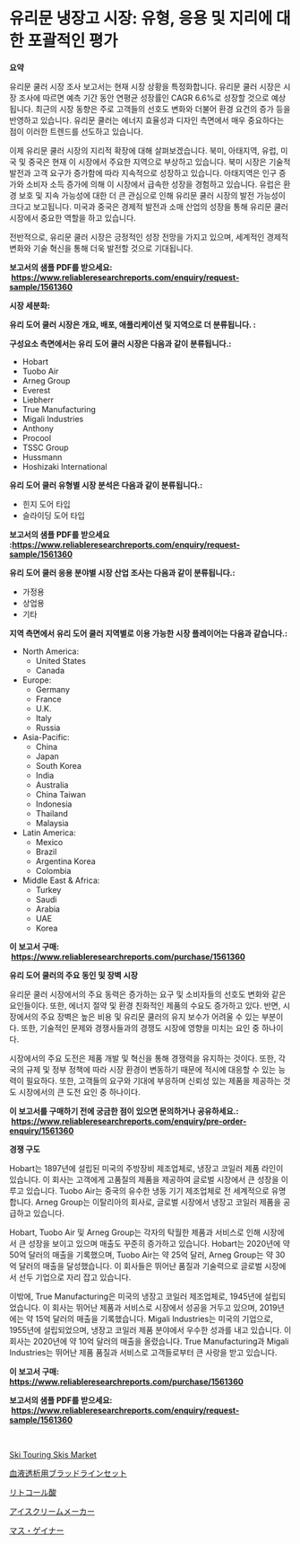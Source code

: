 <p><h1>유리문 냉장고 시장: 유형, 응용 및 지리에 대한 포괄적인 평가</h1></p><p><strong>요약</strong></p>
<p><p>유리문 쿨러 시장 조사 보고서는 현재 시장 상황을 특정화합니다. 유리문 쿨러 시장은 시장 조사에 따르면 예측 기간 동안 연평균 성장률인 CAGR 6.6%로 성장할 것으로 예상됩니다. 최근의 시장 동향은 주로 고객들의 선호도 변화와 더불어 환경 요건의 증가 등을 반영하고 있습니다. 유리문 쿨러는 에너지 효율성과 디자인 측면에서 매우 중요하다는 점이 이러한 트렌드를 선도하고 있습니다.</p><p>이제 유리문 쿨러 시장의 지리적 확장에 대해 살펴보겠습니다. 북미, 아태지역, 유럽, 미국 및 중국은 현재 이 시장에서 주요한 지역으로 부상하고 있습니다. 북미 시장은 기술적 발전과 고객 요구가 증가함에 따라 지속적으로 성장하고 있습니다. 아태지역은 인구 증가와 소비자 소득 증가에 의해 이 시장에서 급속한 성장을 경험하고 있습니다. 유럽은 환경 보호 및 지속 가능성에 대한 더 큰 관심으로 인해 유리문 쿨러 시장의 발전 가능성이 크다고 보고됩니다. 미국과 중국은 경제적 발전과 소매 산업의 성장을 통해 유리문 쿨러 시장에서 중요한 역할을 하고 있습니다.</p><p>전반적으로, 유리문 쿨러 시장은 긍정적인 성장 전망을 가지고 있으며, 세계적인 경제적 변화와 기술 혁신을 통해 더욱 발전할 것으로 기대됩니다.</p></p>
<p><strong>보고서의 샘플 PDF를 받으세요: &nbsp;<a href="https://www.reliableresearchreports.com/enquiry/request-sample/1561360">https://www.reliableresearchreports.com/enquiry/request-sample/1561360</a></strong></p>
<p><strong>시장 세분화:</strong></p>
<p><strong> 유리 도어 쿨러 시장은 개요, 배포, 애플리케이션 및 지역으로 더 분류됩니다. :</strong></p>
<p><strong>구성요소 측면에서는 유리 도어 쿨러 시장은 다음과 같이 분류됩니다.:</strong></p>
<p><ul><li>Hobart</li><li>Tuobo Air</li><li>Arneg Group</li><li>Everest</li><li>Liebherr</li><li>True Manufacturing</li><li>Migali Industries</li><li>Anthony</li><li>Procool</li><li>TSSC Group</li><li>Hussmann</li><li>Hoshizaki International</li></ul></p>
<p><strong> 유리 도어 쿨러 유형별 시장 분석은 다음과 같이 분류됩니다.:</strong></p>
<p><ul><li>힌지 도어 타입</li><li>슬라이딩 도어 타입</li></ul></p>
<p><strong>보고서의 샘플 PDF를 받으세요 :<a href="https://www.reliableresearchreports.com/enquiry/request-sample/1561360">https://www.reliableresearchreports.com/enquiry/request-sample/1561360</a></strong></p>
<p><strong> 유리 도어 쿨러 응용 분야별 시장 산업 조사는 다음과 같이 분류됩니다.:</strong></p>
<p><ul><li>가정용</li><li>상업용</li><li>기타</li></ul></p>
<p><strong>지역 측면에서 유리 도어 쿨러 지역별로 이용 가능한 시장 플레이어는 다음과 같습니다.:</strong></p>
<p><ul>
    <li>
        North America:
        <ul>
            <li>United States</li>
            <li>Canada</li>
        </ul>
    </li>
    <li>
        Europe:
        <ul>
            <li>Germany</li>
            <li>France</li>
            <li>U.K.</li>
            <li>Italy</li>
            <li>Russia</li>
        </ul>
    </li>
    <li>
        Asia-Pacific:
        <ul>
            <li>China</li>
            <li>Japan</li>
            <li>South Korea</li>
            <li>India</li>
            <li>Australia</li>
            <li>China Taiwan</li>
            <li>Indonesia</li>
            <li>Thailand</li>
            <li>Malaysia</li>
        </ul>
    </li>
    <li>
        Latin America:
        <ul>
            <li>Mexico</li>
            <li>Brazil</li>
            <li>Argentina Korea</li>
            <li>Colombia</li>
        </ul>
    </li>
    <li>
        Middle East & Africa:
        <ul>
            <li>Turkey</li>
            <li>Saudi</li>
            <li>Arabia</li>
            <li>UAE</li>
            <li>Korea</li>
        </ul>
    </li>
    </ul></p>
<p><strong>이 보고서 구매: &nbsp;<a href="https://www.reliableresearchreports.com/purchase/1561360">https://www.reliableresearchreports.com/purchase/1561360</a></strong></p>
<p><strong>유리 도어 쿨러의 주요 동인 및 장벽 시장</strong></p>
<p><p>유리문 쿨러 시장에서의 주요 동력은 증가하는 요구 및 소비자들의 선호도 변화와 같은 요인들이다. 또한, 에너지 절약 및 환경 친화적인 제품의 수요도 증가하고 있다. 반면, 시장에서의 주요 장벽은 높은 비용 및 유리문 쿨러의 유지 보수가 어려울 수 있는 부분이다. 또한, 기술적인 문제와 경쟁사들과의 경쟁도 시장에 영향을 미치는 요인 중 하나이다.</p><p>시장에서의 주요 도전은 제품 개발 및 혁신을 통해 경쟁력을 유지하는 것이다. 또한, 각국의 규제 및 정부 정책에 따라 시장 환경이 변동하기 때문에 적시에 대응할 수 있는 능력이 필요하다. 또한, 고객들의 요구와 기대에 부응하며 신뢰성 있는 제품을 제공하는 것도 시장에서의 큰 도전 요인 중 하나이다.</p></p>
<p><strong>이 보고서를 구매하기 전에 궁금한 점이 있으면 문의하거나 공유하세요.: &nbsp;<a href="https://www.reliableresearchreports.com/enquiry/pre-order-enquiry/1561360">https://www.reliableresearchreports.com/enquiry/pre-order-enquiry/1561360</a></strong></p>
<p><strong>경쟁 구도</strong></p>
<p><p>Hobart는 1897년에 설립된 미국의 주방장비 제조업체로, 냉장고 코일러 제품 라인이 있습니다. 이 회사는 고객에게 고품질의 제품을 제공하여 글로벌 시장에서 큰 성장을 이루고 있습니다. Tuobo Air는 중국의 유수한 냉동 기기 제조업체로 전 세계적으로 유명합니다. Arneg Group는 이탈리아의 회사로, 글로벌 시장에서 냉장고 코일러 제품을 공급하고 있습니다. </p><p>Hobart, Tuobo Air 및 Arneg Group는 각자의 탁월한 제품과 서비스로 인해 시장에서 큰 성장을 보이고 있으며 매출도 꾸준히 증가하고 있습니다. Hobart는 2020년에 약 50억 달러의 매출을 기록했으며, Tuobo Air는 약 25억 달러, Arneg Group는 약 30억 달러의 매출을 달성했습니다. 이 회사들은 뛰어난 품질과 기술력으로 글로벌 시장에서 선두 기업으로 자리 잡고 있습니다.</p><p>이밖에, True Manufacturing은 미국의 냉장고 코일러 제조업체로, 1945년에 설립되었습니다. 이 회사는 뛰어난 제품과 서비스로 시장에서 성공을 거두고 있으며, 2019년에는 약 15억 달러의 매출을 기록했습니다. Migali Industries는 미국의 기업으로, 1955년에 설립되었으며, 냉장고 코일러 제품 분야에서 우수한 성과를 내고 있습니다. 이 회사는 2020년에 약 10억 달러의 매출을 올렸습니다. True Manufacturing과 Migali Industries는 뛰어난 제품 품질과 서비스로 고객들로부터 큰 사랑을 받고 있습니다.</p></p>
<p><strong>이 보고서 구매: &nbsp; <a href="https://www.reliableresearchreports.com/purchase/1561360">https://www.reliableresearchreports.com/purchase/1561360</a></strong></p>
<p><strong>보고서의 샘플 PDF를 받으세요: &nbsp;<a href="https://www.reliableresearchreports.com/enquiry/request-sample/1561360">https://www.reliableresearchreports.com/enquiry/request-sample/1561360</a></strong><strong></strong></p>
<p>&nbsp;</p>
<p><p><a href="https://github.com/luckyshygirl/Market-Research-Report-List-3/blob/main/ski-touring-skis-market.md">Ski Touring Skis Market</a></p><p><a href="https://github.com/zjkmgcs938405/Market-Research-Report-List-1/blob/main/62216356786.md">血液透析用ブラッドラインセット</a></p><p><a href="https://github.com/schmahlson/Market-Research-Report-List-1/blob/main/78678076789.md">リトコール酸</a></p><p><a href="https://medium.com/@gregoriookeefe2023/%E3%82%A2%E3%82%A4%E3%82%B9%E3%82%AF%E3%83%AA%E3%83%BC%E3%83%A0%E8%A3%BD%E9%80%A0%E6%A9%9F%E5%B8%82%E5%A0%B4%E3%83%AC%E3%83%9D%E3%83%BC%E3%83%88%E3%81%AF-%E3%81%93%E3%81%AE%E5%B8%82%E5%A0%B4%E3%81%AE%E6%9C%80%E6%96%B0%E3%81%AE%E3%83%88%E3%83%AC%E3%83%B3%E3%83%89%E3%81%A8%E6%88%90%E9%95%B7%E6%A9%9F%E4%BC%9A%E3%82%92%E6%98%8E%E3%82%89%E3%81%8B%E3%81%AB%E3%81%97%E3%81%A6%E3%81%84%E3%81%BE%E3%81%99-7309b636073c">アイスクリームメーカー</a></p><p><a href="https://medium.com/@mares423/%E3%83%9E%E3%82%B9%E3%82%B2%E3%82%A4%E3%83%8A%E3%83%BC%E3%83%9E%E3%83%BC%E3%82%B1%E3%83%83%E3%83%88-%E3%82%BF%E3%82%A4%E3%83%97-%E3%82%A2%E3%83%97%E3%83%AA%E3%82%B1%E3%83%BC%E3%82%B7%E3%83%A7%E3%83%B3-%E5%9C%B0%E7%90%86%E3%81%AB%E3%82%88%E3%82%8B%E5%8C%85%E6%8B%AC%E7%9A%84%E3%81%AA%E8%A9%95%E4%BE%A1-022e099349ea">マス・ゲイナー</a></p></p>